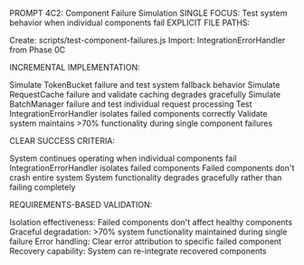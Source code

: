 PROMPT 4C2: Component Failure Simulation
SINGLE FOCUS: Test system behavior when individual components fail
EXPLICIT FILE PATHS:

Create: scripts/test-component-failures.js
Import: IntegrationErrorHandler from Phase 0C

INCREMENTAL IMPLEMENTATION:

Simulate TokenBucket failure and test system fallback behavior
Simulate RequestCache failure and validate caching degrades gracefully
Simulate BatchManager failure and test individual request processing
Test IntegrationErrorHandler isolates failed components correctly
Validate system maintains >70% functionality during single component failures

CLEAR SUCCESS CRITERIA:

System continues operating when individual components fail
IntegrationErrorHandler isolates failed components
Failed components don't crash entire system
System functionality degrades gracefully rather than failing completely

REQUIREMENTS-BASED VALIDATION:

Isolation effectiveness: Failed components don't affect healthy components
Graceful degradation: >70% system functionality maintained during single failure
Error handling: Clear error attribution to specific failed component
Recovery capability: System can re-integrate recovered components